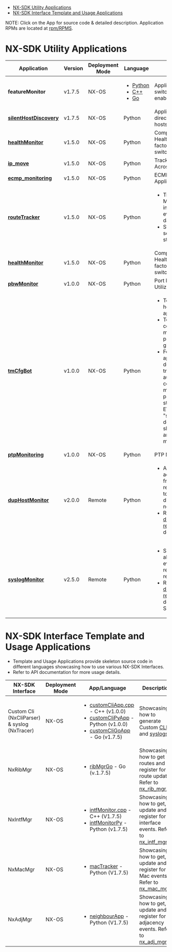 - [NX-SDK Utility Applications](#nx-sdk-utility-applications)
- [NX-SDK Interface Template and Usage Applications](#nx-sdk-interface-template-and-usage-applications)
  
NOTE: Click on the App for source code & detailed description. Application RPMs are located at [rpm/RPMS](../rpm/RPMS).
  
# NX-SDK Utility Applications

| Application | Version | Deployment Mode | Language | Description | 
| --- | --- | --- | --- | --- | 
|<b>featureMonitor</b> | v1.7.5 | NX-OS | <ul><li>[Python](python/featureMonitorPy)</li><li>[C++](c++/featureMonitor.cpp)</li><li>[Go](go/src/featureMonitorGo/featureMonitorGo.go)</ul> | Application to track switch feature enablement/disablement. |
|<b>[silentHostDiscovery](python/silentHostDiscovery)</b> | v1.7.5 | NX-OS | Python | Application to discover directly connected silent hosts. |
|<b>[healthMonitor](python/healthMonitor)</b> | v1.5.0 | NX-OS | Python | Computes & Monitors Health Score for various factors on a given switch. |
|<b><a href="https://github.com/ChristopherJHart/NX-SDK/tree/master/ip_move">ip_move</a></b>| v1.5.0 | NX-OS | Python | Tracking IP Movement Across Interfaces|
|<b><a href="https://github.com/ndelecro/Nexus-9K-Programmability/tree/master/NX-SDK/ECMP_Monitoring">ecmp_monitoring</a></b> | v1.5.0 | NX-OS | Python | ECMP Monitoring Application |
|<b>[routeTracker](python/routeTracker)</b> | v1.5.0 | NX-OS | Python | <ul><li>Track, Collect & Maintain history of interested route events as time series data.</li><li>Stream this time series data using streaming telemetry.</li></ul> |
|<b>[healthMonitor](python/healthMonitor)</b> | v1.5.0 | NX-OS | Python | Computes & Monitors Health Score for various factors on a given switch. |
|<b>[pbwMonitor](python/pbwMonitor)</b>| v1.0.0 | NX-OS | Python | Port Bandwidth Utilization Monitor |
|<b>[tmCfgBot](python/tmCfgBot)</b> | v1.0.0 | NX-OS | Python | <ul><li>Telemetry Config helper Bot application.</li><li>To automatically configure & manage multiple telemetry path configs per given instance.</li><li> For Ex) "tmCfgBot apply-inst evpn default-template". tmCfgBot automatically configures & manages telemetry path configs to be streamed out for EVPN instance. Use, "show tmCfgBot default-instance" to show all the paths and instances managed by the app. </li></ul> |
|<b><a href="https://github.com/ndelecro/Nexus-9K-Programmability/tree/master/NX-SDK/PTP_Monitoring">ptpMonitoring</a></b>| v1.0.0 | NX-OS | Python| PTP Monitor Application |
|<b>[dupHostMonitor](python/dupHostMonitor)</b>| v2.0.0 | Remote | Python | <ul><li>Anaylyzes the adjacency events from all the registered switches to identify the duplicate hosts in the network.</li><li>Refer to [dupHostMonitor readme](../readmes/dupHostMonitor_remote_NXSDK.md) for more details.</li></ul> |
|<b>[syslogMonitor](python/syslogMonitor)</b>| v2.5.0 | Remote | Python | <ul><li>Showcases the ability to get syslog events from all the registered switches remotely.</li><li>Refer to [dupHostMonitor readme](../readmes/dupHostMonitor_remote_NXSDK.md) on how to deploy a remote NX-SDK app.</li></ul> |

# NX-SDK Interface Template and Usage Applications

 - Template and Usage Applications provide skeleton source code in different languages showcasing how to use various NX-SDK Interfaces.
 - Refer to API documentation for more usage details. 
 
| NX-SDK Interface | Deployment Mode | App/Language | Description | 
| --- | --- | --- | --- |
| Custom Cli (NxCliParser) & syslog (NxTracer) | NX-OS | <ul><li>[customCliApp.cpp](c++/customCliApp.cpp) - C++ (v1.0.0) </li><li>[customCliPyApp](python/customCliPyApp) - Python (v1.0.0)</li><li>[customCliGoApp](go/src/customCliGoApp) - Go (v1.7.5)</li></ul> | Showcasing how to generate Custom [CLIs](../include/nx_cli.h) and [syslogs](../include/nx_trace.h).|
| NxRibMgr | NX-OS | <ul><li>[ribMgrGo](go/src/ribMgrGo) - Go (v.1.7.5) </li></ul> | Showcasing how to get routes and register for route updates. Refer to [nx_rib_mgr.h](../include/nx_rib_mgr.h) |
| NxIntfMgr | NX-OS | <ul><li>[intfMonitor.cpp](c++/intfMonitor.cpp) - C++ (V1.7.5) </li><li>[intfMonitorPy](python/intfMonitorPy) - Python (v1.7.5)</ul> | Showcasing how to get, update and register for interface events. Refer to [nx_intf_mgr.h](../include/nx_intf_mgr.h) |
| NxMacMgr | NX-OS | <ul><li>[macTracker](python/macTracker) - Python (V1.7.5) </li></ul> | Showcasing how to get, update and register for Mac events. Refer to [nx_mac_mgr.h](../include/nx_mac_mgr.h) |
| NxAdjMgr | NX-OS | <ul><li>[neighbourApp](python/neighbourApp) - Python (V1.7.5) </li></ul> | Showcasing how to get, update and register for adjacency events. Refer to [nx_adj_mgr.h](../include/nx_adj_mgr.h)|
